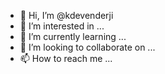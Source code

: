 - 👋 Hi, I’m @kdevenderji
- 👀 I’m interested in ...
- 🌱 I’m currently learning ...
- 💞️ I’m looking to collaborate on ...
- 📫 How to reach me ...

<!---
kdevenderji/kdevenderji is a ✨ special ✨ repository because its `README.md` (this file) appears on your GitHub profile.
You can click the Preview link to take a look at your changes.
--->
